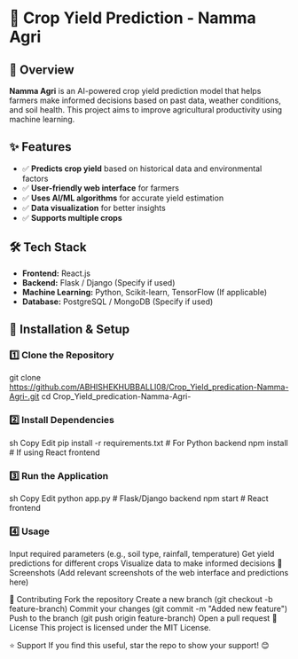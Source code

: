 # 🌾 Crop Yield Prediction - Namma Agri

## 🚀 Overview
**Namma Agri** is an AI-powered crop yield prediction model that helps farmers make informed decisions based on past data, weather conditions, and soil health. This project aims to improve agricultural productivity using machine learning.

## ✨ Features
- ✅ **Predicts crop yield** based on historical data and environmental factors  
- ✅ **User-friendly web interface** for farmers  
- ✅ **Uses AI/ML algorithms** for accurate yield estimation  
- ✅ **Data visualization** for better insights  
- ✅ **Supports multiple crops**  

## 🛠 Tech Stack
- **Frontend:** React.js  
- **Backend:** Flask / Django (Specify if used)  
- **Machine Learning:** Python, Scikit-learn, TensorFlow (If applicable)  
- **Database:** PostgreSQL / MongoDB (Specify if used)  

## 📌 Installation & Setup

### 1️⃣ Clone the Repository

git clone https://github.com/ABHISHEKHUBBALLI08/Crop_Yield_predication-Namma-Agri-.git
cd Crop_Yield_predication-Namma-Agri-


### 2️⃣ Install Dependencies

sh
Copy
Edit
pip install -r requirements.txt   # For Python backend
npm install                        # If using React frontend


### 3️⃣ Run the Application

sh
Copy
Edit
python app.py    # Flask/Django backend
npm start        # React frontend


### 4️⃣ Usage
Input required parameters (e.g., soil type, rainfall, temperature)
Get yield predictions for different crops
Visualize data to make informed decisions
📸 Screenshots
(Add relevant screenshots of the web interface and predictions here)

📢 Contributing
Fork the repository
Create a new branch (git checkout -b feature-branch)
Commit your changes (git commit -m "Added new feature")
Push to the branch (git push origin feature-branch)
Open a pull request
📜 License
This project is licensed under the MIT License.

⭐ Support
If you find this useful, star the repo to show your support! 😊

